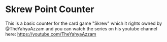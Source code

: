 # Skrew Point Counter
 This is a basic counter for the card game "Skrew" which it rights owned by @TheYahyaAzzam and you can watch the series on his youtube channel here: https://youtube.com/TheYahyaAzzam
